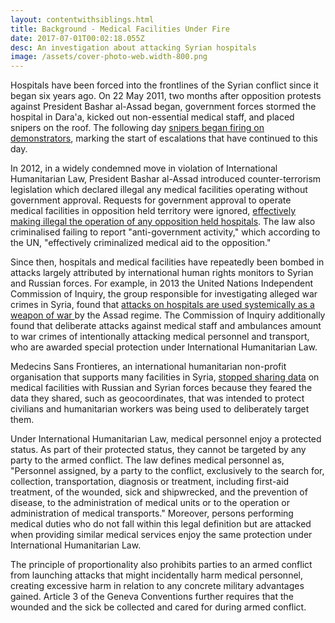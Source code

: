 ```yaml
---
layout: contentwithsiblings.html
title: Background - Medical Facilities Under Fire
date: 2017-07-01T00:02:18.055Z
desc: An investigation about attacking Syrian hospitals
image: /assets/cover-photo-web.width-800.png
---
```


Hospitals have been forced into the frontlines of the Syrian conflict since it began six years ago. On 22 May 2011, two months after opposition protests against President Bashar al-Assad began, government forces stormed the hospital in Dara'a, kicked out non-essential medical staff, and placed snipers on the roof. The following day [snipers began firing on demonstrators][1], marking the start of escalations that have continued to this day.

In 2012, in a widely condemned move in violation of International Humanitarian Law, President Bashar al-Assad introduced counter-terrorism legislation which declared illegal any medical facilities operating without government approval. Requests for government approval to operate medical facilities in opposition held territory were ignored, [effectively making illegal the operation of any opposition held hospitals][1]. The law also criminalised failing to report "anti-government activity," which according to the UN, "effectively criminalized medical aid to the opposition."

Since then, hospitals and medical facilities have repeatedly been bombed in attacks largely attributed by international human rights monitors to Syrian and Russian forces. For example, in 2013 the United Nations Independent Commission of Inquiry, the group responsible for investigating alleged war crimes in Syria, found that [attacks on hospitals are used systemically as a weapon of war ][2]by the Assad regime. The Commission of Inquiry additionally found that deliberate attacks against medical staff and ambulances amount to war crimes of intentionally attacking medical personnel and transport, who are awarded special protection under International Humanitarian Law.

Medecins Sans Frontieres, an international humanitarian non-profit organisation that supports many facilities in Syria, [stopped sharing data][2] on medical facilities with Russian and Syrian forces because they feared the data they shared, such as geocoordinates, that was intended to protect civilians and humanitarian workers was being used to deliberately target them.

Under International Humanitarian Law, medical personnel enjoy a protected status. As part of their protected status, they cannot be targeted by any party to the armed conflict. The law defines medical personnel as, "Personnel assigned, by a party to the conflict, exclusively to the search for, collection, transportation, diagnosis or treatment, including first-aid treatment, of the wounded, sick and shipwrecked, and the prevention of disease, to the administration of medical units or to the operation or administration of medical transports." Moreover, persons performing medical duties who do not fall within this legal definition but are attacked when providing similar medical services enjoy the same protection under International Humanitarian Law.

The principle of proportionality also prohibits parties to an armed conflict from launching attacks that might incidentally harm medical personnel, creating excessive harm in relation to any concrete military advantages gained. Article 3 of the Geneva Conventions further requires that the wounded and the sick be collected and cared for during armed conflict.

[1]: http://www.newyorker.com/magazine/2016/06/27/syrias-war-on-doctors
[2]: https://www.theguardian.com/world/2016/feb/18/msf-will-not-share-syria-gps-locations-after-deliberate-attacks
